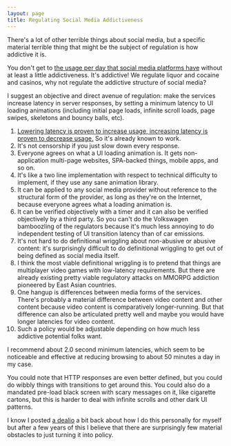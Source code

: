 ```yaml
---
layout: page
title: Regulating Social Media Addictiveness
---
```

There's a lot of other terrible things about social media, but a specific material terrible thing that might be the subject of regulation is how addictive it is.

You don't get to [the usage per day that social media platforms have](https://www.statista.com/forecasts/1088803/time-spent-on-social-networks-per-day-in-the-us) without at least a little addictiveness. It's addictive! We regulate liquor and cocaine and casinos, why not regulate the addictive structure of social media?

I suggest an objective and direct avenue of regulation: make the services increase latency in server responses, by setting a minimum latency to UI loading animations (including initial page loads, infinite scroll loads, page swipes, skeletons and bouncy balls, etc).

1. [Lowering latency is proven to increase usage, increasing latency is proven to decrease usage.](https://www.thinkwithgoogle.com/marketing-strategies/app-and-mobile/mobile-page-speed-new-industry-benchmarks/) So it's already known to work.
2. It's not censorship if you just slow down every response.
3. Everyone agrees on what a UI loading animation is. It gets non-application multi-page websites, SPA-backed things, mobile apps, and so on.
4. It's like a two line implementation with respect to technical difficulty to implement, if they use any sane animation library.
5. It can be applied to any social media provider without reference to the structural form of the provider, as long as they're on the Internet, because everyone agrees what a loading animation is.
6. It can be verified objectively with a timer and it can also be verified objectively by a third party. So you can't do the Volkswagen bamboozling of the regulators because it's much less annoying to do independent testing of UI transition latency than of car emissions.
7. It's not hard to do definitional wriggling about non-abusive or abusive content: it's surprisingly difficult to do definitional wriggling to get out of being defined as social media itself.
8. I think the most viable definitional wriggling is to pretend that things are multiplayer video games with low-latency requirements. But there are already existing pretty viable regulatory attacks on MMORPG addiction pioneered by East Asian countries.
9. One hangup is differences between media forms of the services. There's probably a material difference between video content and other content because video content is comparatively longer-running. But that difference can also be articulated pretty well and maybe you would have longer latencies for video content.
10. Such a policy would be adjustable depending on how much less addictive potential folks want.

I recommend about 2.0 second minimum latencies, which seem to be noticeable and effective at reducing browsing to about 50 minutes a day in my case.

You could note that HTTP responses are even better defined, but you could do wibbly things with transitions to get around this. You could also do a mandated pre-load black screen with scary messages on it, like cigarette cartons, but this is harder to deal with infinite scrolls and other dark UI patterns.

I know I posted [a dealio](https://howonlee.github.io/2020/02/12/I-20Add-2020-20Seconds-20of-20Latency-20to-20Every-20Website-20I-20Visit.html) a bit back about how I do this personally for myself but after a few years of this I believe that there are surprisingly few material obstacles to just turning it into policy.
